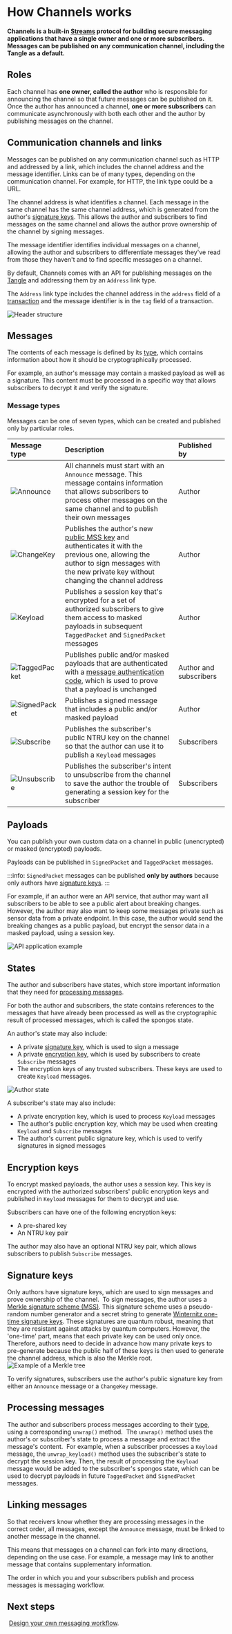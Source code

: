 # How Channels works

**Channels is a built-in [Streams](root://iota-streams/1.0/overview.md) protocol for building secure messaging applications that have a single owner and one or more subscribers. Messages can be published on any communication channel, including the Tangle as a default.**

## Roles

Each channel has **one owner, called the author** who is responsible for announcing the channel so that future messages can be published on it.
​
Once the author has announced a channel, **one or more subscribers** can communicate asynchronously with both each other and the author by publishing messages on the channel.

## Communication channels and links

Messages can be published on any communication channel such as HTTP and addressed by a link, which includes the channel address and the message identifier. Links can be of many types, depending on the communication channel. For example, for HTTP, the link type could be a URL.

The channel address is what identifies a channel. Each message in the same channel has the same channel address, which is generated from the author's [signature keys](#signature-keys). This allows the author and subscribers to find messages on the same channel and allows the author prove ownership of the channel by signing messages.

The message identifier identifies individual messages on a channel, allowing the author and subscribers to differentiate messages they've read from those they haven't and to find specific messages on a channel.

By default, Channels comes with an API for publishing messages on the [Tangle](root://getting-started/0.1/network/the-tangle.md) and addressing them by an `Address` link type.

The `Address` link type includes the channel address in the `address` field of a [transaction](root://getting-started/0.1/transactions/transactions.md) and the message identifier is in the `tag` field of a transaction.

![Header structure](images/header-structure.png)

## Messages

The contents of each message is defined by its [type](#message-types), which contains information about how it should be cryptographically processed.

For example, an author's message may contain a masked payload as well as a signature. This content must be processed in a specific way that allows subscribers to decrypt it and verify the signature.

### Message types

Messages can be one of seven types, which can be created and published only by particular roles.

|**Message type**| **Description**| **Published by**|
|:-----------|:-----------|:---------------------------------------|
|![Announce](images/announce.png)| All channels must start with an `Announce` message. This message contains information that allows subscribers to process other messages on the same channel and to publish their own messages | Author|
|![ChangeKey](images/changekey.png)| Publishes the author's new [public MSS key](#author) and authenticates it with the previous one, allowing the author to sign messages with the new private key without changing the channel address| Author|
|![Keyload](images/keyload.png)|Publishes a session key that's encrypted for a set of authorized subscribers to give them access to masked payloads in subsequent `TaggedPacket` and `SignedPacket` messages|Author|
|![TaggedPacket](images/taggedpacket.png)| Publishes public and/or masked payloads that are authenticated with a [message authentication code](https://searchsecurity.techtarget.com/definition/message-authentication-code-MAC), which is used to prove that a payload is unchanged|Author and subscribers|
|![SignedPacket](images/signedpacket.png)|Publishes a signed message that includes a public and/or masked payload| Author|
|![Subscribe](images/subscribe.png)| Publishes the subscriber's public NTRU key on the channel so that the author can use it to publish a `Keyload` messages| Subscribers
|![Unsubscribe](images/unsubscribe.png)| Publishes the subscriber's intent to unsubscribe from the channel to save the author the trouble of generating a session key for the subscriber|Subscribers

## Payloads

You can publish your own custom data on a channel in public (unencrypted) or masked (encrypted) payloads.

Payloads can be published in `SignedPacket` and `TaggedPacket` messages.

:::info:
`SignedPacket` messages can be published **only by authors** because only authors have [signature keys](#signature-keys).
:::

For example, if an author were an API service, that author may want all subscribers to be able to see a public alert about breaking changes. However, the author may also want to keep some messages private such as sensor data from a private endpoint. In this case, the author would send the breaking changes as a public payload, but encrypt the sensor data in a masked payload, using a session key.

![API application example](images/api-app-example.png)

## States

The author and subscribers have states, which store important information that they need for [processing messages](#processing-messages).

For both the author and subscribers, the state contains references to the messages that have already been processed as well as the cryptographic result of processed messages, which is called the spongos state.

An author's state may also include:

- A private [signature key](#signature-keys), which is used to sign a message
- A private [encryption key](#encryption-keys), which is used by subscribers to create `Subscribe` messages
- The encryption keys of any trusted subscribers. These keys are used to create `Keyload` messages.

![Author state](images/author-state.png)

A subscriber's state may also include:

- A private encryption key, which is used to process `Keyload` messages
- The author's public encryption key, which may be used when creating `Keyload` and `Subscribe` messages
- The author's current public signature key, which is used to verify signatures in signed messages

## Encryption keys

To encrypt masked payloads, the author uses a session key. This key is encrypted with the authorized subscribers' public encryption keys and published in `Keyload` messages for them to decrypt and use.

Subscribers can have one of the following encryption keys:

- A pre-shared key
- An NTRU key pair

The author may also have an optional NTRU key pair, which allows subscribers to publish `Subscribe` messages.

## Signature keys

Only authors have signature keys, which are used to sign messages and prove ownership of the channel.
​
To sign messages, the author uses a [Merkle signature scheme (MSS)](https://en.wikipedia.org/wiki/Merkle_signature_scheme). This signature scheme uses a pseudo-random number generator and a secret string to generate [Winternitz one-time signature keys](https://en.wikipedia.org/wiki/Hash-based_cryptography#One-time_signature_schemes). These signatures are quantum robust, meaning that they are resistant against attacks by quantum computers. However, the 'one-time' part, means that each private key can be used only once. Therefore, authors need to decide in advance how many private keys to pre-generate because the public half of these keys is then used to generate the channel address, which is also the Merkle root.
​
![Example of a Merkle tree](images/merkle-tree-channel.png)

To verify signatures, subscribers use the author's public signature key from either an `Announce` message or a `ChangeKey` message.

## Processing messages

The author and subscribers process messages according to their [type](#message-types), using a corresponding `unwrap()` method.
​
The `unwrap()` method uses the author's or subscriber's state to process a message and extract the message's content.
​
For example, when a subscriber processes a `Keyload` message, the `unwrap_keyload()` method uses the subscriber's state to decrypt the session key. Then, the result of processing the `Keyload` message would be added to the subscriber's spongos state, which can be used to decrypt payloads in future `TaggedPacket` and `SignedPacket` messages.

## Linking messages

So that receivers know whether they are processing messages in the correct order, all messages, except the `Announce` message, must be linked to another message in the channel.

This means that messages on a channel can fork into many directions, depending on the use case. For example, a message may link to another message that contains supplementary information.

The order in which you and your subscribers publish and process messages is messaging workflow.
​
## Next steps
​
[Design your own messaging workflow](guides/designing-the-workflow.md).